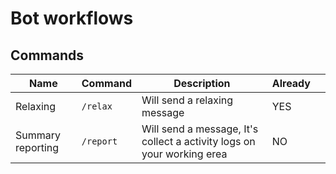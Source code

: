 # Bot workflows

## Commands
|  Name | Command  | Description  | Already  |   |
|---|---|---|---|---|
| Relaxing  | `/relax`  | Will send a relaxing message | YES  |   |
| Summary reporting | `/report` | Will send a message, It's collect a activity logs on your working erea  | NO  |   |
